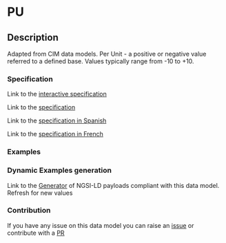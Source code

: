 # PU

## Description 

Adapted from CIM data models. Per Unit - a positive or negative value referred to a defined base. Values typically range from -10 to +10.
### Specification

Link to the [interactive specification](https://swagger.lab.fiware.org/?url=https://smart-data-models.github.io/dataModel.EnergyCIM/PU/swagger.yaml)

Link to the [specification](https://smart-data-models.github.io/dataModel.EnergyCIM/PU/doc/spec.md)

Link to the [specification in Spanish](https://smart-data-models.github.io/dataModel.EnergyCIM/PU/doc/spec_ES.md)

Link to the [specification in French](https://smart-data-models.github.io/dataModel.EnergyCIM/PU/doc/spec_FR.md)
### Examples
### Dynamic Examples generation

Link to the [Generator](https://smartdatamodels.org/extra/ngsi-ld_generator_v0.91.php?schemaUrl=https://raw.githubusercontent.com/smart-data-models/dataModel.EnergyCIM/master/PU/schema.json&email=info@smartdatamodels.org) of NGSI-LD payloads compliant with this data model. Refresh for new values
### Contribution

 If you have any issue on this data model you can raise an [issue](https://github.com/smart-data-models/dataModel.EnergyCIM/issues)  or contribute with a [PR](https://github.com/smart-data-models/dataModel.EnergyCIM/pulls)